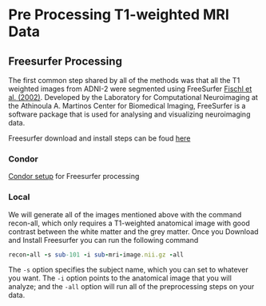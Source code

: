 # Pre Processing T1-weighted MRI Data

## Freesurfer Processing
The first common step shared by all of the methods was that all the T1 weighted images from ADNI-2 were segmented using FreeSurfer [Fischl et al. (2002)](https://pubmed.ncbi.nlm.nih.gov/11832223/). Developed by the Laboratory for Computational Neuroimaging at the Athinoula A. Martinos Center for Biomedical Imaging, FreeSurfer is a software package that is used for analysing and visualizing neuroimaging data.

Freesurfer download and install steps can be foud [here](https://surfer.nmr.mgh.harvard.edu/fswiki/DownloadAndInstall)

### Condor
[Condor setup](Condor%20) for Freesurfer processing

### Local
We will generate all of the images mentioned above with the command recon-all, which only requires a T1-weighted anatomical image with good contrast between the white matter and the grey matter. Once you Download and Install Freesurfer you can run the following command

```ruby
recon-all -s sub-101 -i sub-mri-image.nii.gz -all
```

The ```-s``` option specifies the subject name, which you can set to whatever you want. The ```-i``` option points to the anatomical image that you will analyze; and the ```-all``` option will run all of the preprocessing steps on your data.
